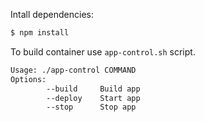 Intall dependencies:
```bash
$ npm install
```

To build container use ``app-control.sh`` script.
```bash
Usage: ./app-control COMMAND
Options:
        --build     Build app
        --deploy    Start app
        --stop      Stop app
```